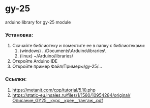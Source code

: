 # gy-25
arduino library for gy-25 module

### Установка:
1) Скачайте библиотеку и поместите ее в папку с библиотеками:
    1) (windows) ..\Documents\Arduino\libraries\
    2) (linux) ~/Arduino/libraries/
2) Откройте Arduino IDE
3) Откройте пример Файл/Примеры/gy-25/...

### Ссылки:
1) https://metanit.com/cpp/tutorial/5.10.php
2) https://static-eu.insales.ru/files/1/1580/10954284/original/Описание_GY25__курс__крен__тангаж_.pdf
